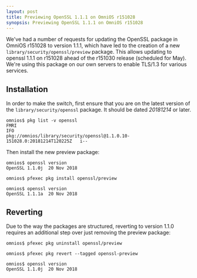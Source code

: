```yaml
---
layout: post
title: Previewing OpenSSL 1.1.1 on OmniOS r151028
synopsis: Previewing OpenSSL 1.1.1 on OmniOS r151028
---
```


We've had a number of requests for updating the OpenSSL package in OmniOS
r151028 to version 1.1.1, which have led to the creation of a new
`library/security/openssl/preview` package. This allows updating to
openssl 1.1.1 on r151028 ahead of the r151030 release (scheduled for May).
We're using this package on our own servers to enable TLS/1.3 for various
services.

## Installation

In order to make the switch, first ensure that you are on the latest
version of the `library/security/openssl` package. It should be dated
_20181214_ or later.

```terminal
omnios$ pkg list -v openssl
FMRI                                                                       IFO
pkg://omnios/library/security/openssl@1.1.0.10-151028.0:20181214T120225Z   i--
```

Then install the new preview package:

```terminal
omnios$ openssl version
OpenSSL 1.1.0j  20 Nov 2018

omnios$ pfexec pkg install openssl/preview

omnios$ openssl version
OpenSSL 1.1.1a  20 Nov 2018
```

## Reverting

Due to the way the packages are structured, reverting to version 1.1.0
requires an additional step over just removing the preview package:

```terminal
omnios$ pfexec pkg uninstall openssl/preview

omnios$ pfexec pkg revert --tagged openssl-preview

omnios$ openssl version
OpenSSL 1.1.0j  20 Nov 2018
```

